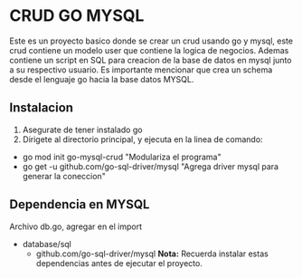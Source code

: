 # CRUD GO MYSQL

Este es un proyecto basico donde se crear un crud usando go y mysql, este crud contiene un modelo user que contiene la logica de negocios.
Ademas contiene un script en SQL para creacion de la base de datos en mysql junto a su respectivo usuario.
Es importante mencionar que crea un schema desde el lenguaje go hacia la base datos MYSQL.


## Instalacion 
 1. Asegurate de tener instalado go
 2. Dirigete al directorio principal, y ejecuta en la linea de comando: 
  - go mod init go-mysql-crud                  "Modulariza el programa"
  - go get -u github.com/go-sql-driver/mysql   "Agrega driver mysql para generar la coneccion"

## Dependencia en MYSQL
 Archivo db.go, agregar en el import
  - database/sql
	- github.com/go-sql-driver/mysql
**Nota:** Recuerda instalar estas dependencias antes de ejecutar el proyecto.